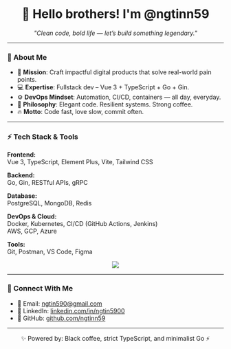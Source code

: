 <h1 align="center">👋 Hello brothers! I'm @ngtinn59</h1>

<p align="center">
  <i>"Clean code, bold life — let’s build something legendary."</i>
</p>

---

### 🧠 About Me

- 🚀 **Mission**: Craft impactful digital products that solve real-world pain points.  
- 💻 **Expertise**: Fullstack dev – Vue 3 + TypeScript + Go + Gin.  
- ⚙️ **DevOps Mindset**: Automation, CI/CD, containers — all day, everyday.  
- 🌟 **Philosophy**: Elegant code. Resilient systems. Strong coffee.  
- 🔥 **Motto**: Code fast, love slow, commit often.

---

### ⚡ Tech Stack & Tools

**Frontend:**  
Vue 3, TypeScript, Element Plus, Vite, Tailwind CSS  

**Backend:**  
Go, Gin, RESTful APIs, gRPC  

**Database:**  
PostgreSQL, MongoDB, Redis  

**DevOps & Cloud:**  
Docker, Kubernetes, CI/CD (GitHub Actions, Jenkins)  
AWS, GCP, Azure  

**Tools:**  
Git, Postman, VS Code, Figma

<p align="center">
  <img src="https://skillicons.dev/icons?i=vue,typescript,go,docker,kubernetes,postgres,mongodb,redis,githubactions,aws,gcp,azure" />
</p>

---

### 🔗 Connect With Me

- 📧 Email: [ngtin590@gmail.com](mailto:ngtin590@gmail.com)  
- 💼 LinkedIn: [linkedin.com/in/ngtin5900]([https://linkedin.com/in/your-username](https://www.linkedin.com/in/ngtin5900/))  
- 🐙 GitHub: [github.com/ngtinn59](https://github.com/ngtinn59)  
---

<p align="center">
  ✨ Powered by: Black coffee, strict TypeScript, and minimalist Go ⚡
</p>

